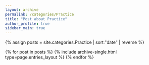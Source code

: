 ```yaml
---
layout: archive
permalink: /categories/Practice
title: "Post about Practice"
author_profile: true
sidebar_main: true
---
```


{% assign posts = site.categories.Practice | sort:"date" | reverse %}

{% for post in posts %}
  {% include archive-single.html type=page.entries_layout %}
{% endfor %}
